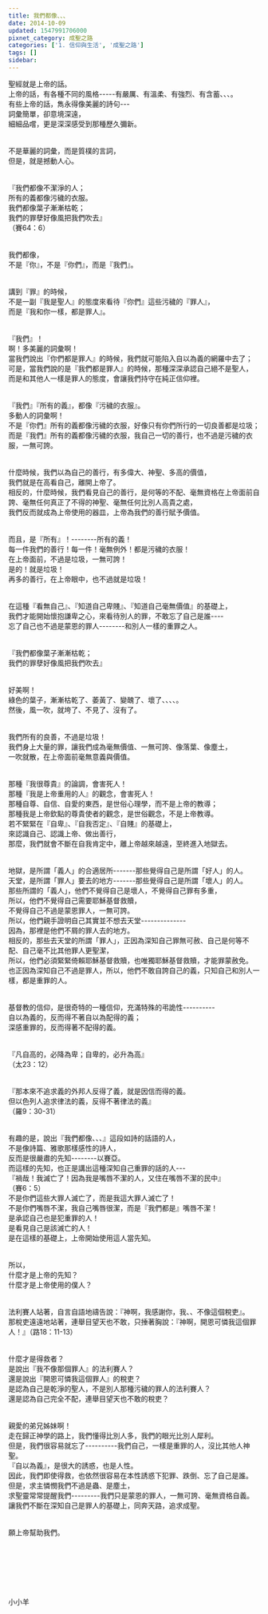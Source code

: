 ```yaml
---
title: 我們都像、、、
date: 2014-10-09
updated: 1547991706000
pixnet_category: 成聖之路
categories: ['1. 信仰與生活', '成聖之路']
tags: []
sidebar: 
---
```


<p>聖經就是上帝的話。<br/>上帝的話，有各種不同的風格-----有嚴厲、有溫柔、有強烈、有含蓄、、、。<br/><!--more-->有些上帝的話，雋永得像美麗的詩句---<br/>詞彙簡單，卻意境深遠，<br/>細細品嚐，更是深深感受到那種歷久彌新。<br/><br/><br/>不是華麗的詞彙，而是質樸的言詞，<br/>但是，就是撼動人心。<br/><br/><br/>『我們都像不潔淨的人；<br/>所有的義都像污穢的衣服。<br/>我們都像葉子漸漸枯乾；<br/>我們的罪孽好像風把我們吹去』<br/>（賽64：6）<br/><br/><br/>我們都像，<br/>不是『你』，不是『你們』，而是『我們』。<br/><br/><br/>講到『罪』的時候，<br/>不是一副『我是聖人』的態度來看待『你們』這些污穢的『罪人』，<br/>而是『我和你一樣，都是罪人』。<br/><br/><br/>『我們』！<br/>啊！多美麗的詞彙啊！<br/>當我們說出『你們都是罪人』的時候，我們就可能陷入自以為義的網羅中去了；<br/>可是，當我們說的是『我們都是罪人』的時候，那種深深承認自己絕不是聖人，<br/>而是和其他人一樣是罪人的態度，會讓我們持守在純正信仰裡。<br/><br/><br/>『我們』『所有的義』，都像『污穢的衣服』。<br/>多動人的詞彙啊！<br/>不是『你們』所有的義都像污穢的衣服，好像只有你們所行的一切良善都是垃圾；<br/>而是『我們』所有的義都像污穢的衣服，我自己一切的善行，也不過是污穢的衣服，一無可誇。<br/><br/><br/>什麼時候，我們以為自己的善行，有多偉大、神聖、多高的價值，<br/>我們就是在高看自己，離開上帝了。<br/>相反的，什麼時候，我們看見自己的善行，是何等的不配、毫無資格在上帝面前自誇、毫無任何真正了不得的神聖、毫無任何比別人高貴之處，<br/>我們反而就成為上帝使用的器皿，上帝為我們的善行賦予價值。<br/><br/><br/>而且，是『所有』！--------所有的義！<br/>每一件我們的善行！每一件！毫無例外！都是污穢的衣服！<br/>在上帝面前，不過是垃圾，一無可誇！<br/>是的！就是垃圾！<br/>再多的善行，在上帝眼中，也不過就是垃圾！<br/><br/><br/>在這種『看無自己』、『知道自己卑賤』、『知道自己毫無價值』的基礎上，<br/>我們才能開始懷抱謙卑之心，來看待別人的罪，不敢忘了自己是誰----<br/>忘了自己也不過是蒙恩的罪人--------和別人一樣的重罪之人。<br/><br/><br/>『我們都像葉子漸漸枯乾；<br/>我們的罪孽好像風把我們吹去』<br/><br/><br/>好美啊！<br/>綠色的葉子，漸漸枯乾了、萎黃了、變醜了、壞了、、、、。<br/>然後，風一吹，就垮了、不見了、沒有了。<br/><br/><br/>我們所有的良善，不過是垃圾！<br/>我們身上大量的罪，讓我們成為毫無價值、一無可誇、像落葉、像塵土，<br/>一吹就散，在上帝面前毫無意義與價值。<br/><br/><br/>那種『我很尊貴』的論調，會害死人！<br/>那種『我是上帝重用的人』的觀念，會害死人！<br/>那種自尊、自信、自愛的東西，是世俗心理學，而不是上帝的教導；<br/>那種我是上帝欽點的尊貴使者的觀念，是世俗觀念，不是上帝教導。<br/>若不緊緊在『自卑』、『自我否定』、『自賤』的基礎上，<br/>來認識自己、認識上帝、做出善行，<br/>那麼，我們就會不斷在自我肯定中，離上帝越來越遠，至終進入地獄去。<br/><br/><br/>地獄，是所謂「義人」的合適居所-------那些覺得自己是所謂「好人」的人。<br/>天堂，是所謂「罪人」要去的地方-------那些覺得自己是所謂「壞人」的人。<br/>那些所謂的「義人」，他們不覺得自己是壞人，不覺得自己罪有多重，<br/>所以，他們不覺得自己需要耶穌基督救贖，<br/>不覺得自己不過是蒙恩罪人，一無可誇。<br/>所以，他們親手證明自己其實並不想去天堂--------------<br/>因為，那裡是他們不屑的罪人去的地方。<br/>相反的，那些去天堂的所謂「罪人」，正因為深知自己罪無可赦、自己是何等不配、自己毫不比其他罪人更聖潔，<br/>所以，他們必須緊緊倚賴耶穌基督救贖，也唯獨耶穌基督救贖，才能罪蒙赦免。<br/>也正因為深知自己不過是罪人，所以，他們不敢自誇自己的義，只知自己和別人一樣，都是重罪的人。<br/><br/><br/>基督教的信仰，是很奇特的一種信仰，充滿特殊的弔詭性----------<br/>自以為義的，反而得不著自以為配得的義；<br/>深感重罪的，反而得著不配得的義。<br/><br/><br/>『凡自高的，必降為卑；自卑的，必升為高』<br/>（太23：12）<br/><br/><br/>『那本來不追求義的外邦人反得了義，就是因信而得的義。<br/>但以色列人追求律法的義，反得不著律法的義』<br/>（羅9：30-31）<br/><br/><br/>有趣的是，說出『我們都像、、、』這段如詩的話語的人，<br/>不是像詩篇、雅歌那樣感性的詩人，<br/>反而是很嚴肅的先知--------以賽亞。<br/>而這樣的先知，也正是講出這種深知自己重罪的話的人---<br/>『禍哉！我滅亡了！因為我是嘴唇不潔的人，又住在嘴唇不潔的民中』<br/>（賽6：5）<br/>不是你們這些大罪人滅亡了，而是我這大罪人滅亡了！<br/>不是你們嘴唇不潔，我自己嘴唇很潔，而是『我們都是』嘴唇不潔！<br/>是承認自己也是犯重罪的人！<br/>是看見自己是該滅亡的人！<br/>是在這樣的基礎上，上帝開始使用這人當先知。<br/><br/><br/>所以，<br/>什麼才是上帝的先知？<br/>什麼才是上帝使用的僕人？<br/><br/><br/>法利賽人站著，自言自語地禱告說：『神啊，我感謝你，我、、不像這個稅吏』。<br/>那稅吏遠遠地站著，連舉目望天也不敢，只捶著胸說：『神啊，開恩可憐我這個罪人！』（路18：11-13）<br/><br/><br/>什麼才是得救者？<br/>是說出『我不像那個罪人』的法利賽人？<br/>還是說出『開恩可憐我這個罪人』的稅吏？<br/>是認為自己是乾淨的聖人，不是別人那種污穢的罪人的法利賽人？<br/>還是認為自己完全不配，連舉目望天也不敢的稅吏？<br/><br/><br/>親愛的弟兄姊妹啊！<br/>走在歸正神學的路上，我們懂得比別人多，我們的眼光比別人犀利。<br/>但是，我們很容易就忘了----------我們自己，一樣是重罪的人，沒比其他人神聖。<br/>『自以為義』，是很大的誘惑，也是人性。<br/>因此，我們即使得救，也依然很容易在本性誘惑下犯罪、跌倒、忘了自己是誰。<br/>但是，求主憐憫我們不過是蟲、是塵土，<br/>求聖靈常常提醒我們---------我們只是蒙恩的罪人，一無可誇、毫無資格自義。<br/>讓我們不斷在深知自己是罪人的基礎上，同奔天路，追求成聖。<br/><br/><br/>願上帝幫助我們。<br/><br/><br/><br/><br/><br/><br/><br/>小小羊<br/><br/><br/><br/><br/><br/><br/></p>